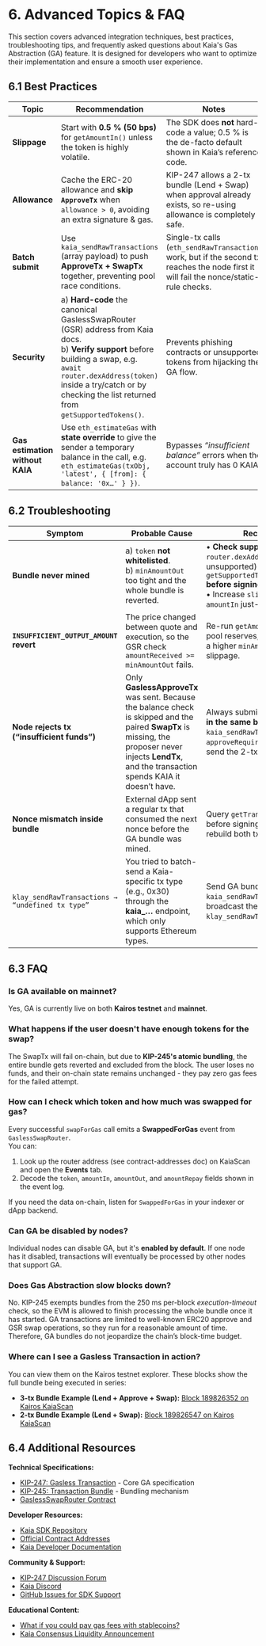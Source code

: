 # 6. Advanced Topics & FAQ

This section covers advanced integration techniques, best practices, troubleshooting tips, and frequently asked questions about Kaia's Gas Abstraction (GA) feature. It is designed for developers who want to optimize their implementation and ensure a smooth user experience.

## 6.1 Best Practices

| Topic | Recommendation | Notes |
|-------|--------------------------|-------|
| **Slippage** | Start with **0.5 % (50 bps)** for `getAmountIn()` unless the token is highly volatile. | The SDK does **not** hard-code a value; 0.5 % is the de-facto default shown in Kaia’s reference code. |
| **Allowance** | Cache the ERC-20 allowance and **skip `ApproveTx`** when `allowance > 0`, avoiding an extra signature & gas. | KIP-247 allows a 2-tx bundle (Lend + Swap) when approval already exists, so re-using allowance is completely safe. |
| **Batch submit** | Use `kaia_sendRawTransactions` (array payload) to push **ApproveTx + SwapTx** together, preventing pool race conditions. | Single-tx calls (`eth_sendRawTransaction`) work, but if the second tx reaches the node first it will fail the nonce/static-rule checks. |
| **Security** | a) **Hard-code** the canonical GaslessSwapRouter (GSR) address from Kaia docs. <br/>b) **Verify support** before building a swap, e.g. `await router.dexAddress(token)` inside a try/catch or by checking the list returned from `getSupportedTokens()`. | Prevents phishing contracts or unsupported tokens from hijacking the GA flow. |
| **Gas estimation without KAIA** | Use `eth_estimateGas` with **state override** to give the sender a temporary balance in the call, e.g. `eth_estimateGas(txObj, 'latest', { [from]: { balance: '0x…' } })`. | Bypasses *“insufficient balance”* errors when the account truly has 0 KAIA. |

## 6.2 Troubleshooting

| Symptom | Probable Cause | Recommended Fix |
|---------|---------------------------|----------------------------|
| **Bundle never mined** | a) `token` **not whitelisted**. <br/>b) `minAmountOut` too tight and the whole bundle is reverted. | • **Check support first**: `await router.dexAddress(token)` (will revert if unsupported) **or** `getSupportedTokens().includes(token)` **before signing**.<br/>• Increase `slippageBps` or re-quote `amountIn` just-in-time. |
| **`INSUFFICIENT_OUTPUT_AMOUNT` revert** | The price changed between quote and execution, so the GSR check `amountReceived >= minAmountOut` fails. | Re-run `getAmountIn()` with current pool reserves, then rebuild `SwapTx` with a higher `minAmountOut` or wider slippage. |
| **Node rejects tx (“insufficient funds”)** | Only **GaslessApproveTx** was sent. Because the balance check is skipped and the paired **SwapTx** is missing, the proposer never injects **LendTx**, and the transaction spends KAIA it doesn’t have. | Always submit **ApproveTx & SwapTx in the same batch** via `kaia_sendRawTransactions`, or ensure `approveRequired == false` so you can send the 2-tx bundle. |
| **Nonce mismatch inside bundle** | External dApp sent a regular tx that consumed the next nonce before the GA bundle was mined. | Query `getTransactionCount()` just before signing; if nonce has moved, rebuild both tx objects. |
| `klay_sendRawTransactions → “undefined tx type”` | You tried to batch-send a Kaia-specific tx type (e.g., 0x30) through the **kaia_…** endpoint, which only supports Ethereum types. | Send GA bundle with `kaia_sendRawTransactions`, then broadcast the 0x30 AppTx with `klay_sendRawTransaction`. |

## 6.3 FAQ

### Is GA available on mainnet?

Yes, GA is currently live on both **Kairos testnet** and **mainnet**.

### What happens if the user doesn't have enough tokens for the swap?

The SwapTx will fail on-chain, but due to **KIP-245's atomic bundling**, the entire bundle gets reverted and excluded from the block. The user loses no funds, and their on-chain state remains unchanged - they pay zero gas fees for the failed attempt.

### How can I check which token and how much was swapped for gas?

Every successful `swapForGas` call emits a **SwappedForGas** event from `GaslessSwapRouter`.  
You can:

1. Look up the router address (see contract-addresses doc) on KaiaScan and open the **Events** tab.  
2. Decode the `token`, `amountIn`, `amountOut`, and `amountRepay` fields shown in the event log.  

If you need the data on-chain, listen for `SwappedForGas` in your indexer or dApp backend.

### Can GA be disabled by nodes?

Individual nodes can disable GA, but it's **enabled by default**. If one node has it disabled, transactions will eventually be processed by other nodes that support GA.

### Does Gas Abstraction slow blocks down?

No. KIP-245 exempts bundles from the 250 ms per-block *execution-timeout* check, so the EVM is allowed to finish processing the whole bundle once it has started. GA transactions are limited to well-known ERC20 approve and GSR swap operations, so they run for a reasonable amount of time. Therefore, GA bundles do not jeopardize the chain’s block-time budget.

### Where can I see a Gasless Transaction in action?

You can view them on the Kairos testnet explorer. These blocks show the full bundle being executed in series:

- **3-tx Bundle Example (Lend + Approve + Swap):** [Block 189826352 on Kairos KaiaScan](https://kairos.kaiascan.io/block/189826352?tabId=blockTransactions&page=1)
- **2-tx Bundle Example (Lend + Swap):** [Block 189826547 on Kairos KaiaScan](https://kairos.kaiascan.io/block/189826547?tabId=blockTransactions)

## 6.4 Additional Resources

**Technical Specifications:**

- [KIP-247: Gasless Transaction](https://kips.kaia.io/KIPs/kip-247) - Core GA specification
- [KIP-245: Transaction Bundle](https://kips.kaia.io/KIPs/kip-245) - Bundling mechanism
- [GaslessSwapRouter Contract](https://github.com/kaiachain/kaia/blob/v2.0.3/contracts/contracts/system_contracts/kip247/GaslessSwapRouter.sol)

**Developer Resources:**

- [Kaia SDK Repository](https://github.com/kaiachain/kaia-sdk)
- [Official Contract Addresses](https://docs.kaia.io/references/contract-addresses/)
- [Kaia Developer Documentation](https://docs.kaia.io/)

**Community & Support:**

- [KIP-247 Discussion Forum](https://devforum.kaia.io/t/discussion-on-kip-247/8089)
- [Kaia Discord](https://discord.gg/kaiachain)
- [GitHub Issues for SDK Support](https://github.com/kaiachain/kaia-sdk/issues)

**Educational Content:**

- [What if you could pay gas fees with stablecoins?](https://medium.com/kaiachain/pay-for-gas-fees-with-any-token-a-deep-dive-into-kaias-trustless-gas-abstraction-d670355a096b)
- [Kaia Consensus Liquidity Announcement](https://medium.com/kaiachain/kaia-consensus-liquidity-a-new-paradigm-in-blockchain-liquidity-7c8a7393cd19)
